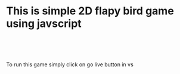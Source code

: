 

# This is simple 2D flapy bird game using javscript

<br>
<br>
<br>

To run this game simply click on go live button in vs